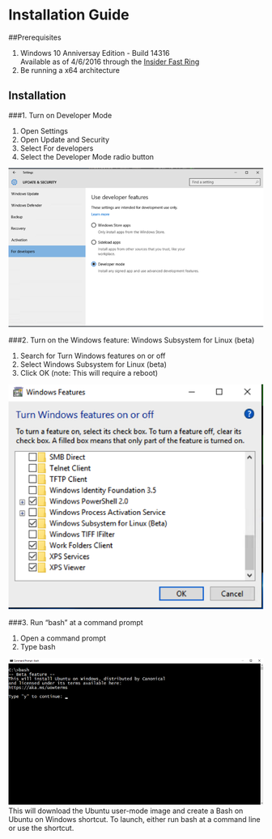 # Installation Guide

##Prerequisites
  1. Windows 10 Anniversay Edition - Build 14316 <br/>
      Available as of 4/6/2016 through the [Insider Fast Ring](https://insider.windows.com/)
  2. Be running a x64 architecture


## Installation

###1. Turn on Developer Mode
  1. Open Settings
  1. Open Update and Security
  1. Select For developers
  1. Select the Developer Mode radio button

  ![](media/updateAndSecurity.png)

###2. Turn on the Windows feature: Windows Subsystem for Linux (beta)
  1. Search for Turn Windows features on or off
  1. Select Windows Subsystem for Linux (beta)
  1. Click OK (note: This will require a reboot)

  ![](media/windowsFeatures.png)

###3. Run “bash” at a command prompt
  1. Open a command prompt
  1. Type bash
  
  ![](media/bashShellInstall.png)
  This will download the Ubuntu user-mode image and create a Bash on Ubuntu on Windows shortcut.  To launch, either run bash at a command line or use the shortcut.

